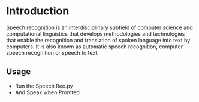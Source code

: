 # Introduction 
Speech recognition is an interdisciplinary subfield of computer science and computational linguistics that develops methodologies and technologies that enable the recognition and translation of spoken language into text by computers. It is also known as automatic speech recognition, computer speech recognition or speech to text.

## Usage 

- Run the Speech Rec.py
- And Speak when Promted.